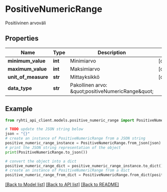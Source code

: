 # PositiveNumericRange

Positiivinen arvoväli

## Properties

Name | Type | Description | Notes
------------ | ------------- | ------------- | -------------
**minimum_value** | **int** | Minimiarvo | [optional] 
**maximum_value** | **int** | Maksimiarvo | [optional] 
**unit_of_measure** | **str** | Mittayksikkö | [optional] 
**data_type** | **str** | Pakollinen arvo: \&quot;positiveNumericRange\&quot; | 

## Example

```python
from ryhti_api_client.models.positive_numeric_range import PositiveNumericRange

# TODO update the JSON string below
json = "{}"
# create an instance of PositiveNumericRange from a JSON string
positive_numeric_range_instance = PositiveNumericRange.from_json(json)
# print the JSON string representation of the object
print(PositiveNumericRange.to_json())

# convert the object into a dict
positive_numeric_range_dict = positive_numeric_range_instance.to_dict()
# create an instance of PositiveNumericRange from a dict
positive_numeric_range_from_dict = PositiveNumericRange.from_dict(positive_numeric_range_dict)
```
[[Back to Model list]](../README.md#documentation-for-models) [[Back to API list]](../README.md#documentation-for-api-endpoints) [[Back to README]](../README.md)


